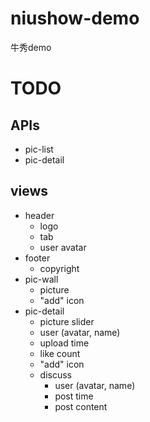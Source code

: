 # niushow-demo
牛秀demo

# TODO

## APIs

+ pic-list
+ pic-detail

## views

+ header
	+ logo
	+ tab
	+ user avatar
+ footer
	+ copyright
+ pic-wall
	+ picture
	+ "add" icon
+ pic-detail
	+ picture slider
	+ user (avatar, name)
	+ upload time
	+ like count
	+ "add" icon
	+ discuss
		+ user (avatar, name)
		+ post time
		+ post content
